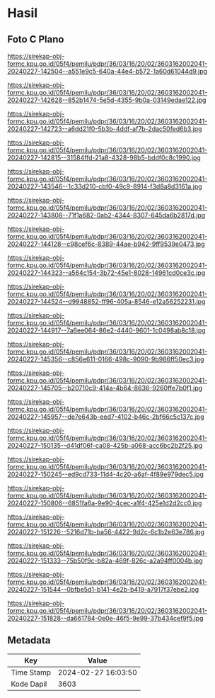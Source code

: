 # Hasil

## Foto C Plano

https://sirekap-obj-formc.kpu.go.id/05f4/pemilu/pdpr/36/03/16/20/02/3603162002041-20240227-142504--a551e9c5-640a-44e4-b572-1a60d61044d9.jpg

https://sirekap-obj-formc.kpu.go.id/05f4/pemilu/pdpr/36/03/16/20/02/3603162002041-20240227-142628--852b1474-5e5d-4355-9b0a-03149edae122.jpg

https://sirekap-obj-formc.kpu.go.id/05f4/pemilu/pdpr/36/03/16/20/02/3603162002041-20240227-142723--a6dd21f0-5b3b-4ddf-af7b-2dac50fed6b3.jpg

https://sirekap-obj-formc.kpu.go.id/05f4/pemilu/pdpr/36/03/16/20/02/3603162002041-20240227-142815--31584ffd-21a8-4328-98b5-bddf0c8c1990.jpg

https://sirekap-obj-formc.kpu.go.id/05f4/pemilu/pdpr/36/03/16/20/02/3603162002041-20240227-143546--1c33d210-cbf0-49c9-8914-f3d8a8d3161a.jpg

https://sirekap-obj-formc.kpu.go.id/05f4/pemilu/pdpr/36/03/16/20/02/3603162002041-20240227-143808--71f1a682-0ab2-4344-8307-645da6b2817d.jpg

https://sirekap-obj-formc.kpu.go.id/05f4/pemilu/pdpr/36/03/16/20/02/3603162002041-20240227-144128--c98cef6c-8389-44ae-b942-9ff9539e0473.jpg

https://sirekap-obj-formc.kpu.go.id/05f4/pemilu/pdpr/36/03/16/20/02/3603162002041-20240227-144323--a564c154-3b72-45e1-8028-14961cd0ce3c.jpg

https://sirekap-obj-formc.kpu.go.id/05f4/pemilu/pdpr/36/03/16/20/02/3603162002041-20240227-144524--d9948852-ff96-405a-8546-e12a56252231.jpg

https://sirekap-obj-formc.kpu.go.id/05f4/pemilu/pdpr/36/03/16/20/02/3603162002041-20240227-144917--7a6ee064-86e2-4440-9601-1c0498ab8c18.jpg

https://sirekap-obj-formc.kpu.go.id/05f4/pemilu/pdpr/36/03/16/20/02/3603162002041-20240227-145356--c856e611-0166-498c-9090-9b986ff50ec3.jpg

https://sirekap-obj-formc.kpu.go.id/05f4/pemilu/pdpr/36/03/16/20/02/3603162002041-20240227-145705--b20710c9-414a-4b64-8636-9260ffe7b0f1.jpg

https://sirekap-obj-formc.kpu.go.id/05f4/pemilu/pdpr/36/03/16/20/02/3603162002041-20240227-145957--de7e643b-eed7-4102-b46c-2bf66c5c137c.jpg

https://sirekap-obj-formc.kpu.go.id/05f4/pemilu/pdpr/36/03/16/20/02/3603162002041-20240227-150135--d41df06f-ca08-425b-a068-acc6bc2b2f25.jpg

https://sirekap-obj-formc.kpu.go.id/05f4/pemilu/pdpr/36/03/16/20/02/3603162002041-20240227-150245--ed9cd733-11d4-4c20-a6af-4f89e979dec5.jpg

https://sirekap-obj-formc.kpu.go.id/05f4/pemilu/pdpr/36/03/16/20/02/3603162002041-20240227-150806--6851fa6a-9e90-4cec-a1f4-425e1d2d2cc0.jpg

https://sirekap-obj-formc.kpu.go.id/05f4/pemilu/pdpr/36/03/16/20/02/3603162002041-20240227-151226--5216d71b-ba56-4422-9d2c-6c1b2e63e786.jpg

https://sirekap-obj-formc.kpu.go.id/05f4/pemilu/pdpr/36/03/16/20/02/3603162002041-20240227-151333--75b50f9c-b82a-469f-826c-a2a94ff0004b.jpg

https://sirekap-obj-formc.kpu.go.id/05f4/pemilu/pdpr/36/03/16/20/02/3603162002041-20240227-151544--0bfbe5d1-b141-4e2b-b419-a7917f37ebe2.jpg

https://sirekap-obj-formc.kpu.go.id/05f4/pemilu/pdpr/36/03/16/20/02/3603162002041-20240227-151828--da661784-0e0e-46f5-9e99-37b434cef9f5.jpg


## Metadata

| Key        | Value               |
| ---------- | ------------------- |
| Time Stamp | 2024-02-27 16:03:50 |
| Kode Dapil | 3603                |



